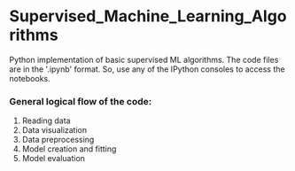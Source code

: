 # Supervised_Machine_Learning_Algorithms
Python implementation of basic supervised ML algorithms. The code files are in the '.ipynb' format. So, use any of the IPython consoles to access the notebooks.

### General logical flow of the code:
1. Reading data
2. Data visualization
3. Data preprocessing
4. Model creation and fitting
5. Model evaluation
